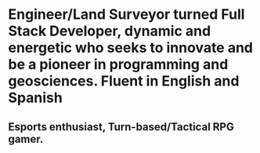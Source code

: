 # Engineer/Land Surveyor turned Full Stack Developer, dynamic and energetic who seeks to innovate and be a pioneer in programming and geosciences. Fluent in English and Spanish

## Esports enthusiast, Turn-based/Tactical RPG gamer.
